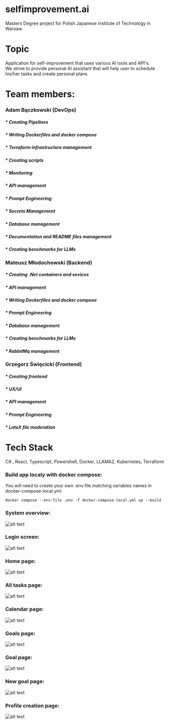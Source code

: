 # selfimprovement.ai
Masters Degree project for Polish Japanese Institute of Technology in Warsaw.  

# Topic
Application for self-improvement that uses various AI tools and API's.  
We strive to provide personal AI assistant that will help user to schedule his/her tasks and create personal plans.  

# Team members:
### Adam Bączkowski (DevOps)  
##### * Creating Pipelines
##### * Writing Dockerfiles and docker compose
##### * Terraform infrastructure management
##### * Creating scripts
##### * Monitoring
##### * API management
##### * Prompt Engineering
##### * Secrets Management
##### * Database management
##### * Documentation and README files management
##### * Creating benchmarks for LLMs
### Mateusz Młodochowski (Backend)
##### * Creating .Net containers and sevices
##### * API management
##### * Writing Dockerfiles and docker compose
##### * Prompt Engineering
##### * Database management
##### * Creating benchmarks for LLMs
##### * RabbitMq management
### Grzegorz Święcicki (Frontend)
##### * Creating frontend
##### * UX/UI
##### * API management
##### * Prompt Engineering
##### * LateX file moderation
# Tech Stack
C# , React, Typescript, Powershell, Docker, LLAMA2, Kubernetes, Terraform

### Build app localy with docker compose:
You will need to create your own .env file matching variables names in docker-compose-local.yml
```
docker compose --env-file .env -f docker-compose-local.yml up --build
```

### System overview:
![alt text](images/architecture.png "Architecture")

### Login screen:
![alt text](images/1.png "Login Screen")

### Home page:
![alt text](images/2.png "Home page")

### All tasks page:
![alt text](images/3.png "All tasks page")

### Calendar page:
![alt text](images/4.png "Calendar page")

### Goals page:
![alt text](images/5.png "Goals page")

### Goal page:
![alt text](images/6.png "Goal page")

### New goal page:
![alt text](images/7.png "New goal page")

### Profile creation page:
![alt text](images/8.png "Profile creation page")
